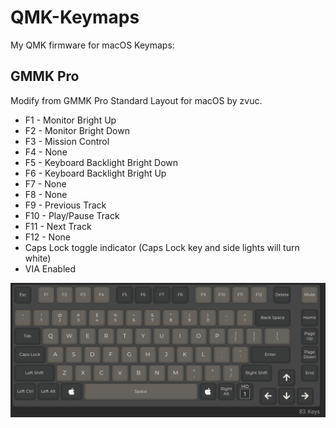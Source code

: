 # QMK-Keymaps

My QMK firmware for macOS Keymaps:

## GMMK Pro

Modify from GMMK Pro Standard Layout for macOS by zvuc.

* F1 - Monitor Bright Up
* F2 - Monitor Bright Down
* F3 - Mission Control
* F4 - None
* F5 - Keyboard Backlight Bright Down
* F6 - Keyboard Backlight Bright Up
* F7 - None
* F8 - None
* F9 - Previous Track
* F10 - Play/Pause Track
* F11 - Next Track
* F12 - None
* Caps Lock toggle indicator (Caps Lock key and side lights will turn white)
* VIA Enabled

![Screenshot](image/GMMK_PRO.png)


